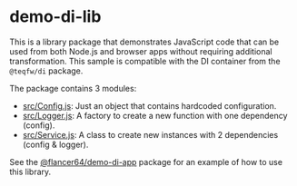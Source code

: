 # demo-di-lib

This is a library package that demonstrates JavaScript code that can be used from both Node.js and browser apps without
requiring additional transformation. This sample is compatible with the DI container from the `@teqfw/di` package.

The package contains 3 modules:

* [src/Config.js](./src/Config.js): Just an object that contains hardcoded configuration.
* [src/Logger.js](./src/Logger.js): A factory to create a new function with one dependency (config).
* [src/Service.js](./src/Service.js): A class to create new instances with 2 dependencies (config & logger).

See the [@flancer64/demo-di-app](https://github.com/flancer64/demo-di-app) package for an example of how to use this
library.